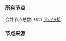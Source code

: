 ### 所有节点
合并节点总数: `5811`
[节点链接](https://github.com/rzhy1/33/raw/master/sub/sub_merge_base64.txt)

### 节点来源
